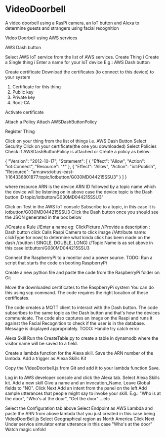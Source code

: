 # VideoDoorbell
A video doorbell using a RasPi camera, an IoT button and Alexa to determine guests and strangers using facial recognition


Video Doorbell using AWS services

AWS Dash button

Select AWS IoT service from the list of AWS services.
Create Thing í Create a Single thing í
Enter a name for your IoT device 
E.g.: AWS Dash button

Create certificate
Download the certificates (to connect to this device) to your system
1. Certificate for this thing
2. Public key
3. Private key
4. Root-CA

Activate certificate

Attach a Policy
Attach AWSDashButtonPolicy

Register Thing

Click on your thing from the list of things i.e. AWS Dash Button
Select Security
Click on your certificate(the one you downloaded)
Select Policies
Check if AWSDashButtonPolicy is attached or Create a policy as below:


{
  "Version": "2012-10-17",
  "Statement": [
    {
      "Effect": "Allow",
      "Action": "iot:Connect",
      "Resource": "*"
    },
    {
      "Effect": "Allow",
      "Action": "iot:Publish",
      "Resource": "arn:aws:iot:us-east-1:164336801877:topic/iotbutton/G030MD044215SSU3"
    }
  ]
}


where resource ARN is the device ARN ID  followed by a topic name which the device will be listening on
in above case the device topic is the Dash button ID 
topic/iotbutton/G030MD044215SSU3"

Click on Test in the AWS IoT console
Subscribe to a topic, in this case it is iotbutton/G030MD044215SSU3
Click the Dash button once you should see the JSON generated in the box below

//Create a Rule
//Enter a name eg: ClickPicture
//Provide a description : Dash button click Calls Raspi Camera to click image
//Attribute name: clickType for now( to determine what kinda click has been made on the dash //button í SINGLE, DOUBLE, LONG)
//Topic Name is as set above in this case iotbutton/G030MD044215SSU3


Connect the RaspberryPi to a monitor and a power source.
TODO:
Run a script that starts the code on booting RaspberryPi

Create a new python file and paste the code from the RaspberryPi folder on Git

Move the downloaded certificates to the RaspberryPi system
You can do this using scp command. The code requires the right location of these certificates.

The code creates a MQTT client to interact with the Dash button. 
The code subscribes to the same topic as the Dash button and that's how the devices communicate. 
The code also captures an image on the Raspi and runs it against the Facial Recognition to check if the user is in the database. 
Message is displayed appropriately.
TODO: Handle try catch error 

Alexa Skill
Run the CreateTable.py to create a table in dynamodb where the visitor name will be saved to a field.

Create a lambda function for the Alexa skill. Save the ARN number of the lambda.
Add a trigger as Alexa Skills Kit

Copy the VideoDoorbell.js from Git and add it to your lambda function
Save.

Log in to AWS developer console and click the Alexa tab.
Select Alexa Skills kit.
Add a new skill
Give a name and an invocation_Name. Leave Global fields to "NO". Click Next
Add an intent from the panel on the left
Add sample utterances that people might say to invoke your skill.
E.g.: "Who is at the door", "Who's at the door", "Get the door" …etc

Select the Configuration tab above
Select Endpoint as AWS Lambda and paste the ARN from above lambda that you just created in this case being VideoDoorBell.js
Select Geographical region as  North America
Click Next
Under service simulator enter utterance in this case "Who's at the door"
Watch magic unfold




